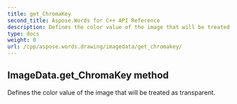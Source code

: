 ```yaml
---
title: get_ChromaKey
second_title: Aspose.Words for C++ API Reference
description: Defines the color value of the image that will be treated as transparent. 
type: docs
weight: 0
url: /cpp/aspose.words.drawing/imagedata/get_chromakey/
---
```

## ImageData.get_ChromaKey method


Defines the color value of the image that will be treated as transparent. 

